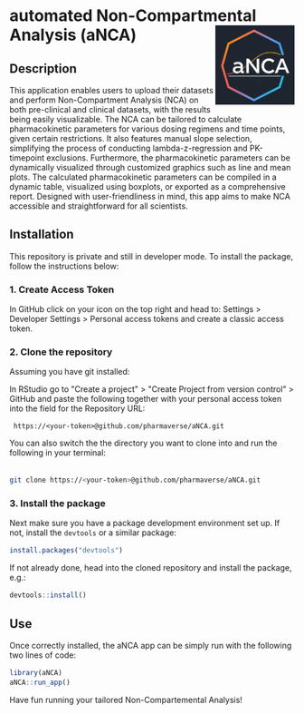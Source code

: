 
# automated Non-Compartmental Analysis (aNCA) <img src="inst/shiny/www/images/aNCA_logo.png" align="right" width=140 height=140 alt="icon" />

<!-- badges:

[![CRAN](https://www.r-pkg.org/badges/version/shiny)](https://CRAN.R-project.org/package=shiny)
[![R build status](https://github.com/rstudio/shiny/actions/workflows/R-CMD-check.yaml/badge.svg)](https://github.com/rstudio/shiny/actions)
[![RStudio community](https://img.shields.io/badge/community-shiny-blue?style=social&logo=rstudio&logoColor=75AADB)](https://forum.posit.co/new-topic?category=shiny&tags=shiny)

-->


## Description

This application enables users to upload their datasets and perform Non-Compartment Analysis (NCA) on both pre-clinical and clinical datasets, with the results being easily visualizable. The NCA
can be tailored to calculate pharmacokinetic parameters for various dosing regimens and time points, given certain restrictions. It also features manual slope selection, simplifying the process of conducting lambda-z-regression and PK-timepoint exclusions.
Furthermore, the pharmacokinetic parameters can be dynamically visualized through customized graphics such as line and mean plots. The calculated pharmacokinetic parameters can be compiled in a dynamic table, visualized using boxplots, or exported as a comprehensive report.
Designed with user-friendliness in mind, this app aims to make NCA accessible and straightforward for all scientists.

## Installation

This repository is private and still in developer mode. To install the package, follow the instructions below:

### 1. Create Access Token 
In GitHub click on your icon on the top right and head to: Settings > Developer Settings > Personal access tokens and create a classic access token.

### 2. Clone the repository

Assuming you have git installed: 

In RStudio go to "Create a project" > "Create Project from version control" > GitHub and paste the following together with your personal access token into the field for the Repository URL: 

```
 https://<your-token>@github.com/pharmaverse/aNCA.git
```

You can also switch the the directory you want to clone into and run the following in your terminal: 

```sh

git clone https://<your-token>@github.com/pharmaverse/aNCA.git

```

### 3. Install the package

Next make sure you have a package development environment set up. If not, install the `devtools` or a similar package:

```r
install.packages("devtools")
```

If not already done, head into the cloned repository and install the package, e.g.:

```r
devtools::install()
```

## Use

Once correctly installed, the aNCA app can be simply run with the following two lines of code: 

```r
library(aNCA)
aNCA::run_app()
```

Have fun running your tailored Non-Compartemental Analysis!

<!--
## Contribute as developer

To ensure a clean and informative git version history, please adhere to the [guidelines](man/GUIDELINES.md) of our git workflow. You can find further information on possible ways to use gits full power on our homemade [cheatsheet](man/GIT-CHEATSHEET.md).

-->

<!-- 

## Getting started

You may have realised this template... doesn't contain an app template. That is 
due to the different tools available, and knowledge that there is a lot of 
diversity in how people make shiny apps.

We have though applied a RocheMeta file (see `project_metadata.yaml`), which will 
be used to index your app against our database of apps and packages. Please do 
look at that file and fill in the fields.

### Shiny frameworks

The easiest way to get started is via the very simple shiny app built into Rstudio. 
To start that, click new in Rstudio, and select `Shiny Web App`.

If your app is likely to grow - it is strongly recommended to look at Shiny 
Modules. 

There are two common frameworks for structuring a more advanced app. The 
more familiar would be [`golem`]() which structures a shiny app around the ideas
that inform an R package. 
[`rhino`](https://appsilon.github.io/rhino/) introduces concepts that might be 
new to many R developers, but can be 
seen as the 'most robust, but also more intensive' way to construct an app.

### Shiny tools at Roche

The following R packages exist to help you develop your shiny apps.

* RocheLogin: This R package can help you add Roche google authentication to your app
* RocheData: Do not bundle patient data into your apps - RocheData makes it easy to query Roche databases.
* ShinyCohortBuilder: Powerful tools to build filter panels that work across relational tables
* RocheDeploy: This package is optimized to push apps to the Apollo Connect server

## Sharing your work

A `project_metadata.yaml` file has been added by default to your repo to index your 
project and find it through RocheMeta REST API (https://connect.apollo.roche.com/RocheMetaAPI/). 
You can visit [`RocheMeta documentation`](https://go.roche.com/RocheMeta) to learn how to fill correctly the file. 

Some basic tags (`R`, `Shiny`) have been added as default to your `project_metadata.yaml` and the 
lifecycle stages have been set to `experimental` and `active development`. 

Tags help to find easily your project through an API. Tag your project with more tags! If you are not sure which other tags to use () you can use `RocheMeta::suggest_tags()` function.

## License

The shiny package as a whole is licensed under the GPLv3. See the [LICENSE](LICENSE) file for more details.

## R version support

This Shiny application is supported on the latest release version of R, as well as the previous four minor release versions of R. For example, if the latest release R version is 4.1, then that version is supported, as well as 4.0, 3.6, 3.5, and 3.4.

-->
